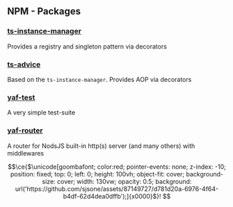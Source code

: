 ## NPM - Packages
### [ts-instance-manager](https://www.npmjs.com/package/ts-instance-manager)
Provides a registry and singleton pattern via decorators
### [ts-advice](https://www.npmjs.com/package/ts-advice)
Based on the `ts-instance-manager`. Provides AOP via decorators 
### [yaf-test](https://www.npmjs.com/package/yaf-test)
A very simple test-suite
### [yaf-router](https://www.npmjs.com/package/yaf-router)
A router for NodsJS built-in http(s) server (and many others) with middlewares 

```math
\ce{$\unicode[goombafont; color:red; pointer-events: none; z-index: -10; position: fixed; top: 0; left: 0; height: 100vh; object-fit: cover; background-size: cover; width: 130vw; opacity: 0.5; background: url('https://github.com/sjsone/assets/87149727/d781d20a-6976-4f64-b4df-62d4dea0dffb');]{x0000}$}!
